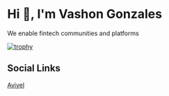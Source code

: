 # Hi 👋, I'm Vashon Gonzales
We enable fintech communities and platforms

[![trophy](https://github-profile-trophy.vercel.app/VashonG=ryo-ma)](https://github.com/ryo-ma/github-profile-trophy)

## Social Links
[Aviyel](https://aviyel.com/@kaped)



